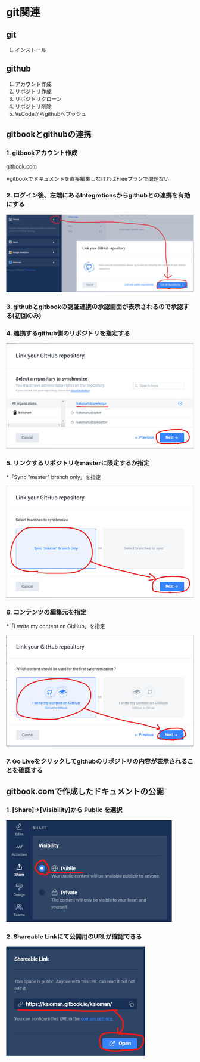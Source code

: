 # git関連

## git

1. インストール

## github

1. アカウント作成
2. リポジトリ作成
3. リポジトリクローン
4. リポジトリ削除
5. VsCodeからgithubへプッシュ

## gitbookとgithubの連携

### 1. gitbookアカウント作成

   [gitbook.com](https://www.gitbook.com/)

   ※gitbookでドキュメントを直接編集しなければFreeプランで問題ない

### 2. ログイン後、左端にあるIntegretionsからgithubとの連携を有効にする

   ![integretions](img/github_to_gitbook_01.png)

### 3. githubとgitbookの認証連携の承認画面が表示されるので承認する(初回のみ)

### 4. 連携するgithub側のリポジトリを指定する

   ![Authority](img/github_to_gitbook_03.png)

### 5. リンクするリポジトリをmasterに限定するか指定

   *「Sync "master" branch only」を指定

   ![linkRepo](img/github_to_gitbook_02.png)

### 6. コンテンツの編集元を指定

   *「I write my content on GitHub」を指定

   ![linkRepo](img/github_to_gitbook_04.png)

### 7. Go Liveをクリックしてgithubのリポジトリの内容が表示されることを確認する

## gitbook.comで作成したドキュメントの公開

### 1. [Share]→[Visibility]から Public を選択

   ![SharedSetting](img/github_to_gitbook_05.png)

### 2. Shareable Linkにて公開用のURLが確認できる

   ![ShareableLink](img/github_to_gitbook_06.png)
